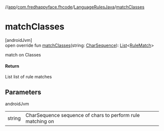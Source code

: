 //[app](../../../index.md)/[com.fredhappyface.fhcode](../index.md)/[LanguageRulesJava](index.md)/[matchClasses](match-classes.md)

# matchClasses

[androidJvm]\
open override fun [matchClasses](match-classes.md)(string: [CharSequence](https://kotlinlang.org/api/latest/jvm/stdlib/kotlin/-char-sequence/index.html)): [List](https://kotlinlang.org/api/latest/jvm/stdlib/kotlin.collections/-list/index.html)&lt;[RuleMatch](../-rule-match/index.md)&gt;

match on Classes

#### Return

List<RuleMatch> list of rule matches

## Parameters

androidJvm

| | |
|---|---|
| string | CharSequence sequence of chars to perform rule matching on |
